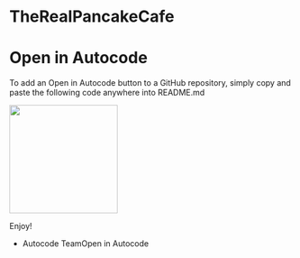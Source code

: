 # TheRealPancakeCafe
Open in Autocode
================

To add an Open in Autocode button to a GitHub repository,
simply copy and paste the following code anywhere into README.md

[<img src="https://open.autocode.com/static/images/open.svg?" width="192">](https://open.autocode.com/)

Enjoy!
  - Autocode TeamOpen in Autocode
